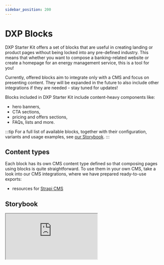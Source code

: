 ```yaml
---
sidebar_position: 200
---
```


# DXP Blocks

DXP Starter Kit offers a set of blocks that are useful in creating landing or product pages without being locked into any pre-defined industry. This means that whether you want to compose a banking-related website or create a homepage for an energy management service, this is a tool for you!

Currently, offered blocks aim to integrate only with a CMS and focus on presenting content. They will be expanded in the future to also include other integrations if they are needed - stay tuned for updates!

Blocks included in DXP Starter Kit include content-heavy components like:

- hero banners,
- CTA sections,
- pricing and offers sections,
- FAQs, lists and more.

:::tip
For a full list of available blocks, together with their configuration, variants and usage examples, see [our Storybook](https://dxp-starter-kit-storybook.vercel.app).
:::

## Content types

Each block has its own CMS content type defined so that composing pages using blocks is quite straightforward. To use them in your own CMS, take a look into our CMS integrations, where we have prepared ready-to-use exports:

- resources for [Strapi CMS](../../integrations/cms/strapi/getting-started.md)

## Storybook

<div class="iframe-container">
    <iframe src="https://dxp-starter-kit-storybook.vercel.app/?full=0&shortcuts=false&panel=false&" class="iframe"></iframe>
</div>

